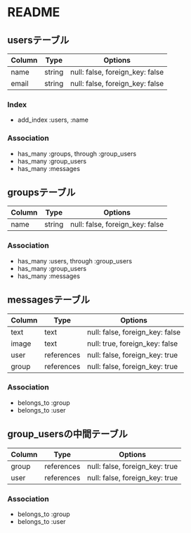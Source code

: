 # README

## usersテーブル

|Column|Type|Options|
|------|----|-------|
|name|string|null: false, foreign_key: false|
|email|string|null: false, foreign_key: false|

### Index

- add_index :users,  :name

### Association

- has_many :groups, through :group_users
- has_many :group_users
- has_many :messages

## groupsテーブル

|Column|Type|Options|
|------|----|-------|
|name|string|null: false, foreign_key: false|

### Association

- has_many :users, through :group_users
- has_many :group_users
- has_many :messages

## messagesテーブル

|Column|Type|Options|
|------|----|-------|
|text|text|null: false, foreign_key: false|
|image|text|null: true, foreign_key: false|
|user|references|null: false, foreign_key: true|
|group|references|null: false, foreign_key: true|

### Association

- belongs_to :group
- belongs_to :user


## group_usersの中間テーブル

|Column|Type|Options|
|------|----|-------|
|group|references|null: false, foreign_key: true|
|user|references|null: false, foreign_key: true|

### Association

- belongs_to :group
- belongs_to :user
